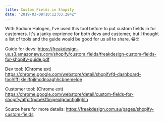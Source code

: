```yaml
---
title: Custom Fields in Shopify
date: "2019-03-08T10:12:03.284Z"
---
```


With Sodium Halogen, I've used this tool before to put custom fields in for customers. It's a janky exprience for both devs and customer, but I thought a list of tools and the guide would be good for us all to share. 😁🤓

Guide for devs:
https://freakdesign-us.s3.amazonaws.com/shopify/custom_fields/freakdesign-custom-fields-for-shopify-guide.pdf

Dev tool: (Chrome ext)
https://chrome.google.com/webstore/detail/shopifyfd-dashboard-tool/lffljkleilfpjlmcdnoaghhcbnemelge

Customer tool: (Chrome ext)
https://chrome.google.com/webstore/detail/custom-fields-for-shopify/alfplfpobekffinigeidgmmfjollghln

Source here for more details:
https://freakdesign.com.au/pages/shopify-custom-fields
